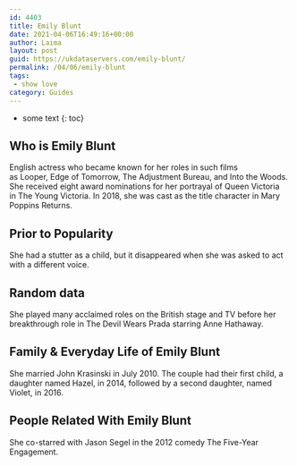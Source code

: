 ```yaml
---
id: 4403
title: Emily Blunt
date: 2021-04-06T16:49:16+00:00
author: Laima
layout: post
guid: https://ukdataservers.com/emily-blunt/
permalink: /04/06/emily-blunt
tags:
 - show love
category: Guides
---
```


* some text
{: toc}


## Who is Emily Blunt
                  
                  
                  
English actress who became known for her roles in such films as Looper, Edge of Tomorrow, The Adjustment Bureau, and Into the Woods. She received eight award nominations for her portrayal of Queen Victoria in The Young Victoria. In 2018, she was cast as the title character in Mary Poppins Returns.
                  
              
            
              
            
                
                
                
## Prior to Popularity
                  
                  
                  
She had a stutter as a child, but it disappeared when she was asked to act with a different voice. 
                  
              
            
              
            
                
                
                
## Random data
                  
                  
                  
She played many acclaimed roles on the British stage and TV before her breakthrough role in The Devil Wears Prada starring Anne Hathaway. 
                  
              
            
              
            
                
                
                
## Family & Everyday Life of Emily Blunt
                  
                  
                  
She married John Krasinski in July 2010. The couple had their first child, a daughter named Hazel, in 2014, followed by a second daughter, named Violet, in 2016. 
                  
              
            
              
            
                
                
                
## People Related With Emily Blunt
                  
                  
                  
She co-starred with Jason Segel in the 2012 comedy The Five-Year Engagement. 
                  
              
            
              
            
                
              
            
              
              
            
            
              
            
          
          
          